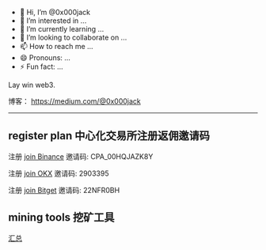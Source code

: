 - 👋 Hi, I’m @0x000jack
- 👀 I’m interested in ...
- 🌱 I’m currently learning ...
- 💞️ I’m looking to collaborate on ...
- 📫 How to reach me ...
- 😄 Pronouns: ...
- ⚡ Fun fact: ...

<!---
0x000jack/0x000jack is a ✨ special ✨ repository because its `README.md` (this file) appears on your GitHub profile.
You can click the Preview link to take a look at your changes.
--->

Lay win web3.

博客： <https://medium.com/@0x000jack>




---

## register plan  中心化交易所注册返佣邀请码

注册 [join Binance](https://www.suitechsui.io/cn/activity/referral-entry/CPA?ref=CPA_00HQJAZK8Y)  邀请码: CPA_00HQJAZK8Y

注册 [join OKX](https://chouyi.social/join/2903395)  邀请码: 2903395

注册 [join Bitget](https://www.bitget.fit/zh-CN/referral/register?clacCode=22NFR0BH) 邀请码: 22NFR0BH


## mining tools  挖矿工具

[汇总](https://github.com/0x000jack/mining)



